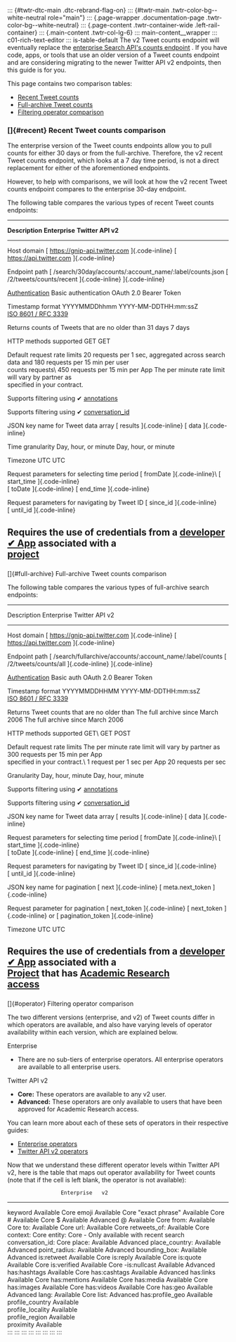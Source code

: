 ::: {#twtr-dtc-main .dtc-rebrand-flag-on}
::: {#twtr-main .twtr-color-bg--white-neutral role="main"}
::: {.page-wrapper .documentation-page .twtr-color-bg--white-neutral}
::: {.page-content .twtr-container-wide .left-rail-container}
::: {.main-content .twtr-col-lg-6}
::: main-content__wrapper
::: c01-rich-text-editor
::: is-table-default
The v2 Tweet counts endpoint will eventually replace the [enterprise
Search API's counts
endpoint](https://developer.twitter.com/en/docs/twitter-api/enterprise/search-api/api-reference/enterprise-search)
. If you have code, apps, or tools that use an older version of a Tweet
counts endpoint and are considering migrating to the newer Twitter API
v2 endpoints, then this guide is for you.

This page contains two comparison tables:

-   [Recent Tweet counts](#recent)
-   [Full-archive Tweet counts](#full-archive)
-   [Filtering operator comparison](#operator)

### []{#recent} Recent Tweet counts comparison

The enterprise version of the Tweet counts endpoints allow you to pull
counts for either 30 days or from the full-archive. Therefore, the v2
recent Tweet counts endpoint, which looks at a 7 day time period, is not
a direct replacement for either of the aforementioned endpoints.

However, to help with comparisons, we will look at how the v2 recent
Tweet counts endpoint compares to the enterprise 30-day endpoint.

The following table compares the various types of recent Tweet counts
endpoints:

  ---------------------------------------------------------------------------------------------------------------------------------------------------------------------------------------------------------
  **Description**                                                                        **Enterprise**                                            **Twitter API v2**
  -------------------------------------------------------------------------------------- --------------------------------------------------------- --------------------------------------------------------
  Host domain                                                                            [ https://gnip-api.twitter.com ]{.code-inline}            [ https://api.twitter.com ]{.code-inline}

  Endpoint path                                                                          [ /search/30day/accounts/:account_name/:label/counts.json [ /2/tweets/counts/recent ]{.code-inline}
                                                                                         ]{.code-inline}                                           

  [Authentication](https://developer.twitter.com/en/docs/authentication)                 Basic authentication                                      OAuth 2.0 Bearer Token

  Timestamp format                                                                       YYYYMMDDhhmm                                              YYYY-MM-DDTHH:mm:ssZ\
                                                                                                                                                   [ISO 8601 / RFC
                                                                                                                                                   3339](https://tools.ietf.org/html/rfc3339#section-5.6)

  Returns counts of Tweets that are no older than                                        31 days                                                   7 days

  HTTP methods supported                                                                 GET                                                       GET

  Default request rate limits                                                            20 requests per 1 sec, aggregated across search data and  180 requests per 15 min per user\
                                                                                         counts requests\                                          450 requests per 15 min per App
                                                                                         The per minute rate limit will vary by partner as         
                                                                                         specified in your contract.                               

  Supports filtering using                                                                                                                         ✔
  [annotations](https://developer.twitter.com/en/docs/twitter-api/annotations)                                                                     

  Supports filtering using                                                                                                                         ✔
  [conversation_id](https://developer.twitter.com/en/docs/twitter-api/conversation-id)                                                             

  JSON key name for Tweet data array                                                     [ results ]{.code-inline}                                 [ data ]{.code-inline}

  Time granularity                                                                       Day, hour, or minute                                      Day, hour, or minute

  Timezone                                                                               UTC                                                       UTC

  Request parameters for selecting time period                                           [ fromDate ]{.code-inline}\                               [ start_time ]{.code-inline}\
                                                                                         [ toDate ]{.code-inline}                                  [ end_time ]{.code-inline}

  Request parameters for navigating by Tweet ID                                                                                                    [ since_id ]{.code-inline}\
                                                                                                                                                   [ until_id ]{.code-inline}

  Requires the use of credentials from a [developer                                                                                                ✔
  App](https://developer.twitter.com/en/docs/apps) associated with a                                                                               
  [project](https://developer.twitter.com/en/docs/projects)                                                                                        
  ---------------------------------------------------------------------------------------------------------------------------------------------------------------------------------------------------------

### 

[]{#full-archive} Full-archive Tweet counts comparison

The following table compares the various types of full-archive search
endpoints:

  ----------------------------------------------------------------------------------------------------------------------------------------------------------------------------------------------------------
  Description                                                                            Enterprise                                                 Twitter API v2
  -------------------------------------------------------------------------------------- ---------------------------------------------------------- --------------------------------------------------------
  Host domain                                                                            [ https://gnip-api.twitter.com ]{.code-inline}             [ https://api.twitter.com ]{.code-inline}

  Endpoint path                                                                          [ /search/fullarchive/accounts/:account_name/:label/counts [ /2/tweets/counts/all ]{.code-inline}
                                                                                         ]{.code-inline}                                            

  [Authentication](https://developer.twitter.com/en/docs/authentication)                 Basic auth                                                 OAuth 2.0 Bearer Token

  Timestamp format                                                                       YYYYMMDDHHMM                                               YYYY-MM-DDTHH:mm:ssZ\
                                                                                                                                                    [ISO 8601 / RFC
                                                                                                                                                    3339](https://tools.ietf.org/html/rfc3339#section-5.6)

  Returns Tweet counts that are no older than                                            The full archive since March 2006                          The full archive since March 2006

  HTTP methods supported                                                                 GET\                                                       GET
                                                                                         POST                                                       

  Default request rate limits                                                            The per minute rate limit will vary by partner as          300 requests per 15 min per App\
                                                                                         specified in your contract.\                               1 request per 1 sec per App
                                                                                         20 requests per sec                                        

  Granularity                                                                            Day, hour, minute                                          Day, hour, minute

  Supports filtering using                                                                                                                          ✔
  [annotations](https://developer.twitter.com/en/docs/twitter-api/annotations)                                                                      

  Supports filtering using                                                                                                                          ✔
  [conversation_id](https://developer.twitter.com/en/docs/twitter-api/conversation-id)                                                              

  JSON key name for Tweet data array                                                     [ results ]{.code-inline}                                  [ data ]{.code-inline}

  Request parameters for selecting time period                                           [ fromDate ]{.code-inline}\                                [ start_time ]{.code-inline}\
                                                                                         [ toDate ]{.code-inline}                                   [ end_time ]{.code-inline}

  Request parameters for navigating by Tweet ID                                                                                                     [ since_id ]{.code-inline}\
                                                                                                                                                    [ until_id ]{.code-inline}

  JSON key name for pagination                                                           [ next ]{.code-inline}                                     [ meta.next_token ]{.code-inline}

  Request parameter for pagination                                                       [ next_token ]{.code-inline}                               [ next_token ]{.code-inline} or [ pagination_token
                                                                                                                                                    ]{.code-inline}

  Timezone                                                                               UTC                                                        UTC

  Requires the use of credentials from a [developer                                                                                                 ✔
  App](https://developer.twitter.com/en/docs/apps) associated with a                                                                                
  [Project](/en/docs/projects) that has [Academic Research                                                                                          
  access](/en/docs/twitter-api/getting-started/about-twitter-api#v2-access-level)                                                                   
  ----------------------------------------------------------------------------------------------------------------------------------------------------------------------------------------------------------

### 

[]{#operator} Filtering operator comparison

The two different versions (enterprise, and v2) of Tweet counts differ
in which operators are available, and also have varying levels of
operator availability within each version, which are explained below.

Enterprise

-   There are no sub-tiers of enterprise operators. All enterprise
    operators are available to all enterprise users.

Twitter API v2

-   **Core:** These operators are available to any v2 user.
-   **Advanced:** These operators are only available to users that have
    been approved for Academic Research access.

You can learn more about each of these sets of operators in their
respective guides:

-   [Enterprise
    operators](/en/docs/twitter-api/enterprise/search-api/guides/operators)
-   [Twitter API v2
    operators](/en/docs/twitter-api/tweets/search/integrate/build-a-query)

Now that we understand these different operator levels within Twitter
API v2, here is the table that maps out operator availability for Tweet
counts (note that if the cell is left blank, the operator is not
available):

                     Enterprise   v2
  ------------------ ------------ ------------------------------------------
  keyword            Available    Core
  emoji              Available    Core
  "exact phrase"     Available    Core
  \#                 Available    Core
  \$                 Available    Advanced
  @                  Available    Core
  from:              Available    Core
  to:                Available    Core
  url:               Available    Core
  retweets_of:       Available    Core
  context:                        Core
  entity:                         Core - Only available with recent search
  conversation_id:                Core
  place:             Available    Advanced
  place_country:     Available    Advanced
  point_radius:      Available    Advanced
  bounding_box:      Available    Advanced
  is:retweet         Available    Core
  is:reply           Available    Core
  is:quote           Available    Core
  is:verified        Available    Core
  -is:nullcast       Available    Advanced
  has:hashtags       Available    Core
  has:cashtags       Available    Advanced
  has:links          Available    Core
  has:mentions       Available    Core
  has:media          Available    Core
  has:images         Available    Core
  has:videos         Available    Core
  has:geo            Available    Advanced
  lang:              Available    Core
  list:                           Advanced
  has:profile_geo    Available    
  profile_country    Available    
  profile_locality   Available    
  profile_region     Available    
  proximity          Available    
:::
:::
:::
:::
:::
:::
:::
:::
